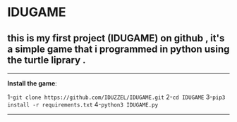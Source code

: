 # IDUGAME

<h2>this is my first project (IDUGAME) on github , it's a simple game that i programmed in python using the turtle liprary .</h2>

---

**Install the game**: 

1-`git clone https://github.com/IDUZZEL/IDUGAME.git`
2-`cd IDUGAME`
3-`pip3 install -r requirements.txt`
4-`python3 IDUGAME.py`

---

